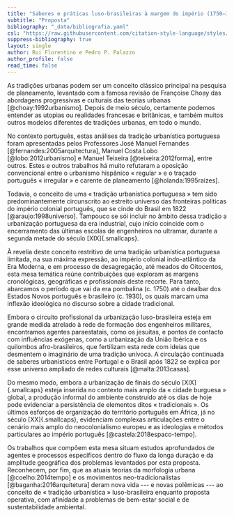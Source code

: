 ```yaml
---
title: "Saberes e práticas luso-brasileiras à margem do império (1750–1930)"
subtitle: "Proposta"
bibliography: "_data/bibliografia.yaml"
csl: "https://raw.githubusercontent.com/citation-style-language/styles/master/chicago-fullnote-bibliography-with-ibid.csl"
suppress-bibliography: true
layout: single
author: Rui Florentino e Pedro P. Palazzo
author_profile: false
read_time: false
---
```


As tradições urbanas podem ser um conceito clássico principal na
pesquisa de planeamento, levantado com a famosa revisão de Françoise
Choay das abordagens progressivas e culturais das teorias urbanas
[@choay:1992urbanismo]. Depois de meio século, certamente podemos
entender as utopias ou realidades francesas e britânicas, e também
muitos outros modelos diferentes de tradições urbanas, em todo o mundo.

No contexto português, estas análises da tradição urbanística portuguesa
foram apresentadas pelos Professores José Manuel Fernandes
[@fernandes:2005arquitectura], Manuel Costa Lobo [@lobo:2012urbanismo] e
Manuel Teixeira [@teixeira:2012forma], entre outros. Estes e outros
trabalhos há muito refutaram a oposição convencional entre o urbanismo
hispânico « regular » e o traçado português « irregular » e carente de
planeamento [@holanda:1995raizes].

Todavia, o conceito de uma « tradição urbanística portuguesa » tem sido
predominantemente circunscrito ao estreito universo das fronteiras
políticas do império colonial português, que se cinde do Brasil em 1822
[@araujo:1998universo]. Tampouco se sói incluir no âmbito dessa tradição
a urbanização portuguesa da era industrial, cujo início coincide com o
encerramento das últimas escolas de engenheiros no ultramar, durante a
segunda metade do século [XIX]{.smallcaps}.

À revelia deste conceito restritivo de uma tradição urbanística
portuguesa limitada, na sua máxima expressão, ao império colonial
indo-atlântico da Era Moderna, e em processo de desagregação, até meados
do Oitocentos, esta mesa temática reúne contribuições que exploram as
margens cronológicas, geográficas e profissionais deste recorte. Para
tanto, abarcamos o período que vai da era pombalina (c. 1750) até o
dealbar dos Estados Novos português e brasileiro (c. 1930), os quais
marcam uma inflexão ideológica no discurso sobre a cidade tradicional.

Embora o circuito profissional da urbanização luso-brasileira esteja em
grande medida atrelado à rede de formação dos engenheiros militares,
encontramos agentes paraestatais, como os jesuítas, e pontos de contacto
com influências exógenas, como a urbanização da União Ibérica e os
quilombos afro-brasileiros, que fertilizam esta rede com ideias que
desmentem o imaginário de uma tradição unívoca. A circulação continuada
de saberes urbanísticos entre Portugal e o Brasil após 1822 se explica
por esse universo ampliado de redes culturais [@malta:2013casas].

Do mesmo modo, embora a urbanização de finais do século
[XIX]{.smallcaps} esteja inserida no contexto mais amplo da « cidade
burguesa » global, a produção informal do ambiente construído até os
dias de hoje pode evidenciar a persistência de elementos ditos
« tradicionais ». Os últimos esforços de organização do território
português em África, já no século [XX]{.smallcaps}, evidenciam complexas
articulações entre o cenário mais amplo do neocolonialismo europeu e as
ideologias e métodos particulares ao império português
[@castela:2018espaco-tempo].

Os trabalhos que compõem esta mesa situam estudos aprofundados de
agentes e processos específicos dentro do fluxo da longa duração e da
amplitude geográfica dos problemas levantados por esta proposta.
Reconhecem, por fim, que as atuais teorias da morfologia urbana
[@coelho:2014tempo] e os movimentos neo-tradicionalistas
[@baganha:2016arquitetura] deram nova vida --- e novas polêmicas --- ao
conceito de « tradição urbanística » luso-brasileira enquanto proposta
operativa, com afinidade a problemas de bem-estar social e de
sustentabilidade ambiental.

